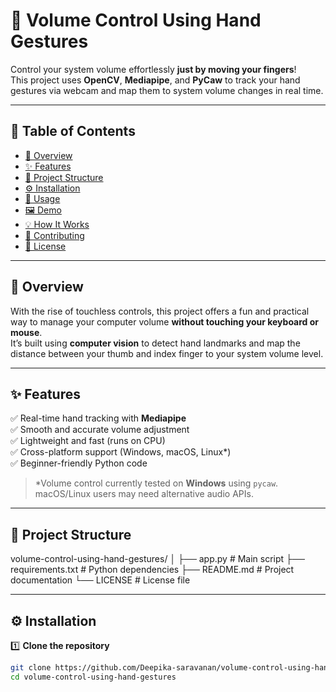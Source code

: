 # 🎯 Volume Control Using Hand Gestures

Control your system volume effortlessly **just by moving your fingers**!  
This project uses **OpenCV**, **Mediapipe**, and **PyCaw** to track your hand gestures via webcam and map them to system volume changes in real time.

---

## 📜 Table of Contents
- [📖 Overview](#-overview)
- [✨ Features](#-features)
- [📂 Project Structure](#-project-structure)
- [⚙️ Installation](#️-installation)
- [🚀 Usage](#-usage)
- [🖼 Demo](#-demo)
- [💡 How It Works](#-how-it-works)
- [🤝 Contributing](#-contributing)
- [📜 License](#-license)

---

## 📖 Overview
With the rise of touchless controls, this project offers a fun and practical way to manage your computer volume **without touching your keyboard or mouse**.  
It’s built using **computer vision** to detect hand landmarks and map the distance between your thumb and index finger to your system volume level.

---

## ✨ Features
✅ Real-time hand tracking with **Mediapipe**  
✅ Smooth and accurate volume adjustment  
✅ Lightweight and fast (runs on CPU)  
✅ Cross-platform support (Windows, macOS, Linux\*)  
✅ Beginner-friendly Python code

> \*Volume control currently tested on **Windows** using `pycaw`. macOS/Linux users may need alternative audio APIs.

---

## 📂 Project Structure
volume-control-using-hand-gestures/
│
├── app.py # Main script
├── requirements.txt # Python dependencies
├── README.md # Project documentation
└── LICENSE # License file


---

## ⚙️ Installation

1️⃣ **Clone the repository**  
```bash
git clone https://github.com/Deepika-saravanan/volume-control-using-hand-gestures.git
cd volume-control-using-hand-gestures

